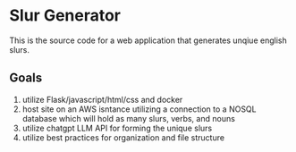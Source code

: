 # Slur Generator
This is the source code for a web application that generates unqiue english slurs.
## Goals
1. utilize Flask/javascript/html/css and docker
2. host site on an AWS isntance utilizing a connection to a NOSQL database which will hold as many slurs, verbs, and nouns
3. utilize chatgpt LLM API for forming the unique slurs
4. utilize best practices for organization and file structure